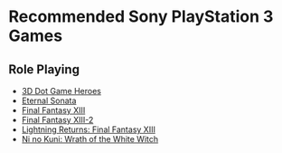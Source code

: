 # Recommended Sony PlayStation 3 Games

## Role Playing

* <a name="3d-dot-game-heroes">[3D Dot Game Heroes](https://www.gamefaqs.com/ps3/971481-3d-dot-game-heroes)
* <a name="eternal-sonata">[Eternal Sonata](https://www.gamefaqs.com/ps3/943325-eternal-sonata)
* <a name="final-fantasy-xiii">[Final Fantasy XIII](https://www.gamefaqs.com/ps3/928790-final-fantasy-xiii)
* <a name="final-fantasy-xiii-2">[Final Fantasy XIII-2](https://www.gamefaqs.com/ps3/619315-final-fantasy-xiii-2)
* <a name="lightning-returns-final-fantasy-xiii">[Lightning Returns: Final Fantasy XIII](https://www.gamefaqs.com/ps3/681990-lightning-returns-final-fantasy-xiii)
* <a name="ni-no-kuni-wrath-of-the-white-witch">[Ni no Kuni: Wrath of the White Witch](https://www.gamefaqs.com/ps3/998014-ni-no-kuni-wrath-of-the-white-witch)

